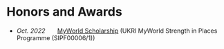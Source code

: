 # Honors and Awards
- *Oct. 2022*&emsp;&emsp;[MyWorld Scholarship](https://www.myworld-creates.com/) (UKRI MyWorld Strength in Places Programme (SIPF00006/1))
